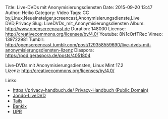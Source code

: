Title: Live-DVDs mit Anonymisierungsdiensten
Date: 2015-09-20 13:47
Author: Heiko
Category: Video
Tags: CC by,Linux,Neueinsteiger,screencast,Anonymisierungsdienste,Live DVD,Privacy
Slug: LiveDVDs_mit_Anonymisierungsdiensten
Album: http://www.openscreencast.de
Duration: 148000
License: http://creativecommons.org/licenses/by/4.0/
Youtube: 8N1cOrfTRec
Vimeo: 139722981
Tumblr: http://openscreencast.tumblr.com/post/129358559690/live-dvds-mit-anonymisierungsdiensten-lizenz
Diaspora: https://pod.geraspora.de/posts/4051804

Live-DVDs mit Anonymisierungsdiensten, Linux Mint 17.2  
Lizenz: <http://creativecommons.org/licenses/by/4.0/>

Links:

  * [https://privacy-handbuch.de/ Privacy-Handbuch (Public Domain)](https://privacy-handbuch.de/ "Link zu privacy-handbuch.de" )
  * [Jondo-LiveDVD](https://www.anonym-surfen.de/help/jondo-live-cd.html "Link zu anonym-surfen.de" )
  * [Tails](https://tails.boum.org/ "Link zu tails.boum.org" )
  * [Bankix](http://www.heise.de/ct/projekte/Sicheres-Online-Banking-mit-Bankix-284099.html "Link zu heise.de" )
  * [UPR](https://www.privacy-cd.org/de "Link zu privacy-cd.org/de" )

